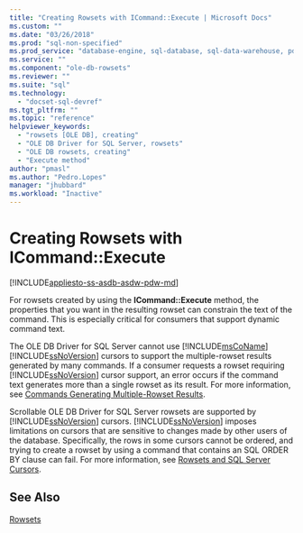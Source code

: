 ```yaml
---
title: "Creating Rowsets with ICommand::Execute | Microsoft Docs"
ms.custom: ""
ms.date: "03/26/2018"
ms.prod: "sql-non-specified"
ms.prod_service: "database-engine, sql-database, sql-data-warehouse, pdw"
ms.service: ""
ms.component: "ole-db-rowsets"
ms.reviewer: ""
ms.suite: "sql"
ms.technology: 
  - "docset-sql-devref"
ms.tgt_pltfrm: ""
ms.topic: "reference"
helpviewer_keywords: 
  - "rowsets [OLE DB], creating"
  - "OLE DB Driver for SQL Server, rowsets"
  - "OLE DB rowsets, creating"
  - "Execute method"
author: "pmasl"
ms.author: "Pedro.Lopes"
manager: "jhubbard"
ms.workload: "Inactive"
---
```

# Creating Rowsets with ICommand::Execute
[!INCLUDE[appliesto-ss-asdb-asdw-pdw-md](../../../includes/appliesto-ss-asdb-asdw-pdw-md.md)]

  For rowsets created by using the **ICommand::Execute** method, the properties that you want in the resulting rowset can constrain the text of the command. This is especially critical for consumers that support dynamic command text.  
  
 The OLE DB Driver for SQL Server cannot use [!INCLUDE[msCoName](../../../includes/msconame-md.md)] [!INCLUDE[ssNoVersion](../../../includes/ssnoversion-md.md)] cursors to support the multiple-rowset results generated by many commands. If a consumer requests a rowset requiring [!INCLUDE[ssNoVersion](../../../includes/ssnoversion-md.md)] cursor support, an error occurs if the command text generates more than a single rowset as its result. For more information, see [Commands Generating Multiple-Rowset Results](../../oledb/ole-db-commands/commands-generating-multiple-rowset-results.md).  
  
 Scrollable OLE DB Driver for SQL Server rowsets are supported by [!INCLUDE[ssNoVersion](../../../includes/ssnoversion-md.md)] cursors. [!INCLUDE[ssNoVersion](../../../includes/ssnoversion-md.md)] imposes limitations on cursors that are sensitive to changes made by other users of the database. Specifically, the rows in some cursors cannot be ordered, and trying to create a rowset by using a command that contains an SQL ORDER BY clause can fail. For more information, see [Rowsets and SQL Server Cursors](../../oledb/ole-db-rowsets/rowsets-and-sql-server-cursors.md).  
  
## See Also  
 [Rowsets](../../oledb/ole-db-rowsets/rowsets.md)  
  
  
